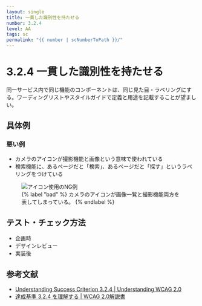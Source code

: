 ```yaml
---
layout: single
title: 一貫した識別性を持たせる
number: 3.2.4
level: AA
tags: sc
permalink: "{{ number | scNumberToPath }}/"
---
```


# 3.2.4 一貫した識別性を持たせる

同一サービス内で同じ機能のコンポーネントは、同じ見た目・ラベリングにする。ワーディングリストやスタイルガイドで定義と用途を記載することが望ましい。

## 具体例

### 悪い例

- カメラのアイコンが撮影機能と画像という意味で使われている
- 検索機能に、あるページだと「検索」、あるページだと「探す」というラベリングをつけている

<figure>
<img src="{{ site.dir }}/img/3/2/4/3.2.4.png" alt="アイコン使用のNG例" />
<figcaption>
{% label "bad" %}
カメラのアイコンが画像一覧と撮影機能両方を表してしまっている。
{% endlabel %}
</figcaption>
</figure>

## テスト・チェック方法

- 企画時
- デザインレビュー
- 実装後

## 参考文献

- [Understanding Success Criterion 3.2.4 | Understanding WCAG 2.0](https://www.w3.org/TR/UNDERSTANDING-WCAG20/consistent-behavior-consistent-functionality.html)
- [達成基準 3.2.4 を理解する | WCAG 2.0解説書](https://waic.jp/docs/UNDERSTANDING-WCAG20/consistent-behavior-consistent-functionality.html)
